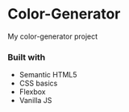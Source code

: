# Color-Generator
My color-generator project
### Built with 
- Semantic HTML5
- CSS basics
- Flexbox
- Vanilla JS

